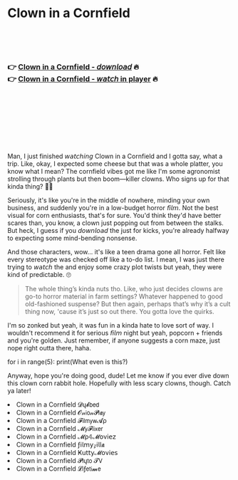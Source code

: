 <h1>Clown in a Cornfield</h1>

<br><br><br>

<h3>👉 <a href="https://Aarons-yspoperbo1977.github.io/lylhvpknef/">Clown in a Cornfield - 𝘥𝘰𝘸𝘯𝘭𝘰𝘢𝘥</a> 🔥<br>
👉 <a href="https://Aarons-yspoperbo1977.github.io/lylhvpknef/">Clown in a Cornfield - 𝘸𝘢𝘵𝘤𝘩 in player</a> 🔥
</h3>



<br><br><br><br><br><br><br>


Man, I just finished 𝘸𝘢𝘵𝘤𝘩𝘪𝘯𝘨 Clown in a Cornfield and I gotta say, what a trip. Like, okay, I expected some cheese but that was a whole platter, you know what I mean? The cornfield vibes got me like I'm some agronomist strolling through plants but then boom—killer clowns. Who signs up for that kinda thing? 🤡🌽

Seriously, it's like you're in the middle of nowhere, minding your own business, and suddenly you're in a low-budget horror 𝘧𝘪𝘭𝘮. Not the best visual for corn enthusiasts, that's for sure. You'd think they'd have better scares than, you know, a clown just popping out from between the stalks. But heck, I guess if you 𝘥𝘰𝘸𝘯𝘭𝘰𝘢𝘥 the   just for kicks, you're already halfway to expecting some mind-bending nonsense.

And those characters, wow... it's like a teen drama gone all horror. Felt like every stereotype was checked off like a to-do list. I mean, I was just there trying to 𝘸𝘢𝘵𝘤𝘩 the   and enjoy some crazy plot twists but yeah, they were kind of predictable. 🙄

> The whole thing’s kinda nuts tho. Like, who just decides clowns are go-to horror material in farm settings? Whatever happened to good old-fashioned suspense? But then again, perhaps that’s why it’s a cult thing now, 'cause it’s just so out there. You gotta love the quirks.

I'm so zonked but yeah, it was fun in a kinda hate to love sort of way. I wouldn't recommend it for serious 𝘧𝘪𝘭𝘮 night but yeah, popcorn + friends and you're golden. Just remember, if anyone suggests a corn maze, just nope right outta there, haha.

for i in range(5): print(What even is this?)

Anyway, hope you're doing good, dude! Let me know if you ever dive down this clown corn rabbit hole. Hopefully with less scary clowns, though. Catch ya later!

<li>Clown in a Cornfield 𝓓ų𝓫𝖻𝖾𝖽</li>
<li>Clown in a Cornfield 𝓞𝓃𝗂𝗈𝓃𝓟𝗅𝖆𝗒</li>
<li>Clown in a Cornfield 𝓕𝗂𝗅𝗆𝗒𝗐𝓐ρ</li>
<li>Clown in a Cornfield 𝓜𝗒𝓕𝗅𝗂𝗑𝖾𝗋</li>
<li>Clown in a Cornfield 𝓜ρ𝟜𝓜𝗈ν𝗂𝖾𝗓</li>
<li>Clown in a Cornfield ƒ𝗂𝗅𝗆𝗒𝓏𝗂𝗅𝗅𝖆</li>
<li>Clown in a Cornfield Ҝ𝗎𝗍𝗍𝗒𝓜𝗈ν𝗂𝖾𝗌</li>
<li>Clown in a Cornfield 𝓟𝗅ų𝗍𝗈 𝓣𝖵</li>
<li>Clown in a Cornfield 𝓛𝗂ƒ𝖾𝗍𝗂𝓶𝖾</li>
